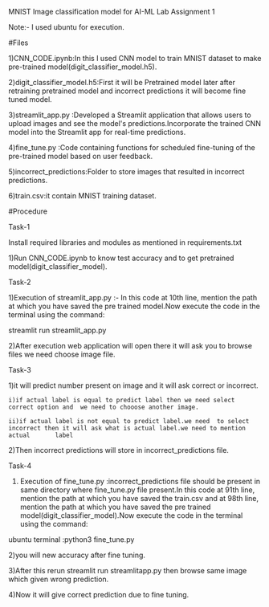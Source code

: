 MNIST Image classification model for AI-ML Lab Assignment 1

Note:- I used ubuntu for execution.


#Files

1)CNN_CODE.ipynb:In this I used CNN model to train MNIST dataset to make pre-trained model(digit_classifier_model.h5).

2)digit_classifier_model.h5:First it will be Pretrained model later after retraining pretrained model and incorrect predictions it will become fine tuned model.

3)streamlit_app.py :Developed a Streamlit application that allows users to upload images and see the model's predictions.Incorporate the trained CNN model into the Streamlit app for real-time predictions.

4)fine_tune.py :Code containing functions for scheduled fine-tuning of the pre-trained model based on user feedback.
 
5)incorrect_predictions:Folder to store images that resulted in incorrect predictions.

6)train.csv:it contain MNIST training dataset.


#Procedure

Task-1

Install required libraries and modules as mentioned in requirements.txt 

1)Run CNN_CODE.ipynb to know test accuracy and to get pretrained model(digit_classifier_model).


Task-2

1)Execution of streamlit_app.py :- In this code at 10th line, mention the path at which you have saved the pre trained model.Now execute the code in the terminal using the command:

   streamlit run streamlit_app.py
   
2)After execution web application will open there it will ask you to browse files
we need choose image file.


Task-3

1)it will predict number present on image and it will ask correct or incorrect.

    i)if actual label is equal to predict label then we need select correct option and  we need to chooose another image.
    
    ii)if actual label is not equal to predict label.we need  to select incorrect then it will ask what is actual label.we need to mention actual 		label
    
2)Then incorrect predictions will store in incorrect_predictions file.


Task-4
1) Execution of  fine_tune.py :incorrect_predictions file should be present in same directory where fine_tune.py file present.In this code at 91th line, mention the path at which you have saved the train.csv and  at 98th line, mention the path at which you have saved the pre trained model(digit_classifier_model).Now execute the code in the terminal using the command:

ubuntu terminal :python3 fine_tune.py

2)you will new accuracy after fine tuning.

3)After this rerun streamlit run streamlitapp.py then browse same image which given wrong prediction.

4)Now it will give correct prediction due to fine tuning.




